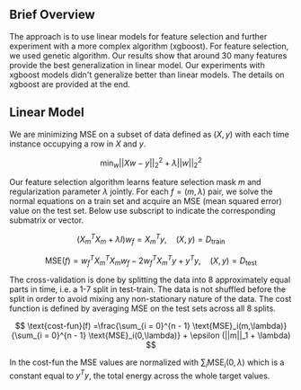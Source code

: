 ## Brief Overview
The approach is to use linear models for feature selection and further experiment with a more complex algorithm (xgboost). For feature selection, we used genetic algorithm. Our results show that around 30 many features provide the best generalization in linear model. Our experiments with xgboost models didn't generalize better than linear models. The details on xgboost are provided at the end.

## Linear Model
We are minimizing MSE on a subset of data defined as $(X,y)$ with each time instance occupying a row in $X$ and $y$. 



$$\text{min}_{w} ||Xw - y||_2^2 + \lambda ||w||_2^2$$

Our feature selection algorithm learns feature selection mask $m$ and regularization parameter $\lambda$ jointly. For each $f = (m,\lambda)$ pair, we solve the normal equations on a train set and acquire an MSE (mean squared error) value on the test set. Below use subscript to indicate the corresponding submatrix or vector.

$$(X_m^TX_m+\lambda I)w_{f} = X_m^Ty,\quad (X,y) = D_{\text{train}}$$

$$\text{MSE}(f) = w_{f}^TX_m^TX_mw_{f} -  2w_{f}^TX_m^Ty + y^Ty,\quad (X,y) = D_{\text{test}}$$

The cross-validation is done by splitting the data into 8 approximately equal parts in time, i.e. a 1-7 split in test-train. The data is not shuffled before the split in order to avoid mixing any non-stationary nature of the data. The cost function is defined by averaging MSE on the test sets across all 8 splits. 

$$
\text{cost-fun}(f) =\frac{\sum_{i = 0}^{n - 1} \text{MSE}_i(m,\lambda)}{\sum_{i = 0}^{n - 1} \text{MSE}_i(0,\lambda)} + 
\epsilon (||m||_1 + \lambda)
$$

In the cost-fun the MSE values are normalized with $\sum_i\text{MSE}_i(0,\lambda)$ which is a constant equal to $y^Ty$, the total energy across the whole target values.




